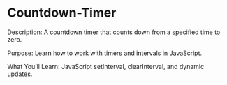 # Countdown-Timer

Description: A countdown timer that counts down from a specified time to zero.

Purpose: Learn how to work with timers and intervals in JavaScript.

What You’ll Learn: JavaScript setInterval, clearInterval, and dynamic updates.
